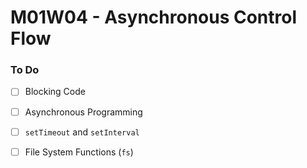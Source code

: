 # M01W04 - Asynchronous Control Flow

### To Do
* [ ] Blocking Code
* [ ] Asynchronous Programming
* [ ] `setTimeout` and `setInterval`
* [ ] File System Functions (`fs`)




















